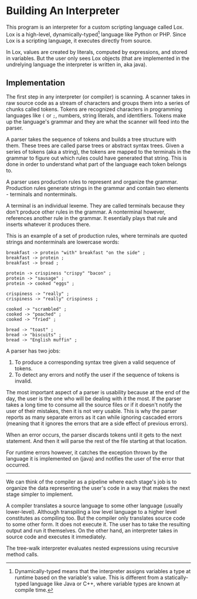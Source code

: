 # Building An Interpreter
This program is an interpreter for a custom scripting language called Lox. Lox is a high-level, dynamically-typed[^1] language like Python or PHP. Since Lox is a scripting language, it executes directly from source.

In Lox, values are created by literals, computed by expressions, and stored in variables. But the user only sees Lox objects (that are implemented in the undrelying language the interpreter is written in, aka java).

## Implementation
The first step in any interpreter (or compiler) is scanning. A scanner takes in raw source code as a stream of characters and groups them into a series of chunks called tokens. Tokens are recognized characters in programming languages like `(` or `;`, numbers, string literals, and identifiers. Tokens make up the language's grammar and they are what the scanner will feed into the parser.

A parser takes the sequence of tokens and builds a tree structure with them. These trees are called parse trees or abstract syntax trees.
Given a series of tokens (aka a string), the tokens are mapped to the terminals in the grammar to figure out which rules could have generated that string. This is done in order to understand what part of the language each token belongs to.

A parser uses production rules to represent and organize the grammar. Production rules generate strings in the grammar and contain two elements - terminals and nonterminals.

A terminal is an individual lexeme. They are called terminals because they don't produce other rules in the grammar. A nonterminal however, references another rule in the grammar. It esentially plays that rule and inserts whatever it produces there.

This is an example of a set of production rules, where terminals are quoted strings and nonterminals are lowercase words:
```
breakfast -> protein "with" breakfast "on the side" ;
breakfast -> protein ;
breakfast -> bread ;

protein -> crispiness "crispy" "bacon" ;
protein -> "sausage" ;
protein -> cooked "eggs" ;

crispiness -> "really" ;
crispiness -> "really" crispiness ;

cooked -> "scrambled" ;
cooked -> "poached" ;
cooked -> "fried" ;

bread -> "toast" ;
bread -> "biscuits" ;
bread -> "English muffin" ;
```

A parser has two jobs:
1. To produce a corresponding syntax tree given a valid sequence of tokens.
2. To detect any errors and notify the user if the sequence of tokens is invalid.

The most important aspect of a parser is usability because at the end of the day, the user is the one who will be dealing with it the most. If the parser takes a long time to consume all the source files or if it doesn't notify the user of their mistakes, then it is not very usable. This is why the parser reports as many separate errors as it can while ignoring cascaded errors (meaning that it ignores the errors that are a side effect of previous errors).

When an error occurs, the parser discards tokens until it gets to the next statement. And then it will parse the rest of the file starting at that location.

For runtime errors however, it catches the exception thrown by the language it is implemented on (java) and notifies the user of the error that occurred.

-----------------------------------------

We can think of the compiler as a pipeline where each stage's job is to organize the data representing the user's code in a way that makes
the next stage simpler to implement.

A compiler translates a source language to some other language (usually lower-level). Although transpiling a low level language to a
higher level constitutes as compiling too. But the compiler only translates source code to some other form. It does not execute it. The user
has to take the resulting output and run it themselves. On the other hand, an interpreter takes in source code and executes it immediately.

The tree-walk interpreter evaluates nested expressions using recursive method calls.





[^1]: Dynamically-typed means that the interpreter assigns variables a type at runtime based on the variable's value. This is different from
a statically-typed language like Java or C++, where variable types are known at compile time.
